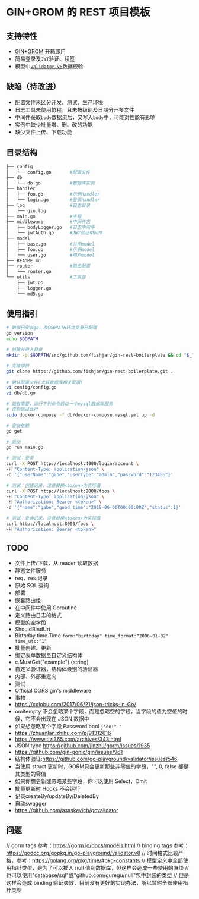 # GIN+GROM 的 REST 项目模板

## 支持特性

- [GIN](https://github.com/gin-gonic/gin)+[GROM](https://github.com/jinzhu/gorm) 开箱即用
- 简易登录及`JWT`验证、续签
- 模型中[`validator.v8`](https://godoc.org/gopkg.in/go-playground/validator.v8)数据校验

## 缺陷（待改进）

- 配置文件未区分开发、测试、生产环境
- 日志工具未使用协程，且未按级别及日期分开多文件
- 中间件获取`body`数据流后，又写入`body`中，可能对性能有影响
- 实例中缺少批量增、删、改的功能
- 缺少文件上传、下载功能

## 目录结构

```sh
├── config
│   └── config.go       #配置文件
├── db
│   └── db.go           #数据库实例
├── handler
│   ├── foo.go          #示例handler
│   └── login.go        #登录handler
├── log                 #日志目录
│   └── gin.log
├── main.go             #主程
├── middleware          #中间件包
│   ├── bodyLogger.go   #日志中间件
│   └── jwtAuth.go      #JWT验证中间件
├── model
│   ├── base.go         #共用model
│   ├── foo.go          #示例model
│   └── user.go         #用户model
├── README.md
├── router              #路由配置
│   └── router.go
└── utils               #工具包
    ├── jwt.go
    ├── logger.go
    └── md5.go
```

## 使用指引

```sh
# 确保已安装go，及$GOPATH环境变量已配置
go version
echo $GOPATH

# 创建并进入目录
mkdir -p $GOPATH/src/github.com/fishjar/gin-rest-boilerplate && cd "$_"

# 克隆项目
git clone https://github.com/fishjar/gin-rest-boilerplate.git .

# 确认配置文件(尤其数据库相关配置)
vi config/config.go
vi db/db.go

# 如有需要，运行下列命令启动一个mysql数据库服务
# 否则跳过此行
sudo docker-compose -f db/docker-compose.mysql.yml up -d

# 安装依赖
go get

# 启动
go run main.go

# 测试：登录
curl -X POST http://localhost:4000/login/account \
-H "Content-Type: application/json" \
-d '{"userName":"gabe","userType":"admin","password":"123456"}'

# 测试：创建记录，注意替换<token>为实际值
curl -X POST http://localhost:8000/foos \
-H "Content-Type: application/json" \
-H "Authorization: Bearer <token>" \
-d '{"name":"gabe","good_time":"2019-06-06T00:00:00Z","status":1}'

# 测试：查询记录，注意替换<token>为实际值
curl http://localhost:8000/foos \
-H "Authorization: Bearer <token>"
```

## TODO

- 文件上传/下载，从 reader 读取数据
- 静态文件服务
- req，res 记录
- 原始 SQL 查询
- 部署
- 嵌套路由组
- 在中间件中使用 Goroutine
- 定义路由日志的格式
- 模型的空字段
- ShouldBindUri
- Birthday time.Time `form:"birthday" time_format:"2006-01-02" time_utc:"1"`
- 批量创建、更新
- 绑定表单数据至自定义结构体
- c.MustGet("example").(string)
- 自定义验证器，结构体级别的验证器
- 内部、外部重定向
- 测试
- Official CORS gin's middleware
- 事物
- https://colobu.com/2017/06/21/json-tricks-in-Go/
- omitempty 不会忽略某个字段，而是忽略空的字段，当字段的值为空值的时候，它不会出现在 JSON 数据中
- 如果想忽略某个字段 Password bool `json:"-"`
- https://zhuanlan.zhihu.com/p/91312616
- https://www.tizi365.com/archives/343.html
- JSON type https://github.com/jinzhu/gorm/issues/1935
- https://github.com/gin-gonic/gin/issues/961
- 结构体验证:https://github.com/go-playground/validator/issues/546
- 当使用 struct 更新时，GORM只会更新那些非零值的字段，"", 0, false 都是其类型的零值
- 如果你想更新或忽略某些字段，你可以使用 Select，Omit
- 批量更新时 Hooks 不会运行
- 记录createBy/updateBy/DeletedBy
- 自动swagger
- https://github.com/asaskevich/govalidator

## 问题

// gorm tags 参考：https://gorm.io/docs/models.html
// binding tags 参考：https://godoc.org/gopkg.in/go-playground/validator.v8
// 时间格式比较严格，参考：https://golang.org/pkg/time/#pkg-constants
// 模型定义中全部使用指针类型，是为了可以插入 null 值到数据库，但这样会造成一些使用的麻烦
// 也可以使用"database/sql"或"github.com/guregu/null"包中封装的类型
// 但是这样会造成 binding 验证失效，目前没有更好的实现办法，所以暂时全部使用指针类型
